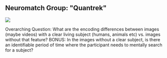 ## Neuromatch Group: "Quantrek"

<a target="_blank" href="https://cookiecutter-data-science.drivendata.org/">
    <img src="https://img.shields.io/badge/CCDS-Project%20template-328F97?logo=cookiecutter" />
</a>

Overarching Question: What are the encoding differences between images (maybe videos) with a clear living subject (humans, animals etc) vs. images without that feature? BONUS: In the images without a clear subject, is there an identifiable period of time where the participant needs to mentally search for a subject?



